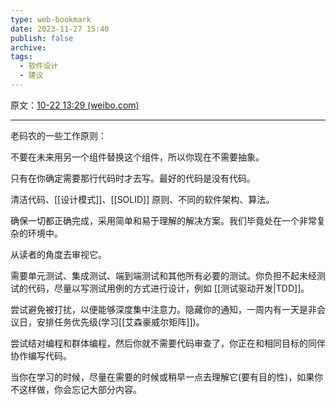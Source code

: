 ```yaml
---
type: web-bookmark
date: 2023-11-27 15:40
publish: false
archive: 
tags:
  - 软件设计
  - 建议
---
```

原文：[10-22 13:29 (weibo.com)](https://weibo.com/2043307097/Np1npp1n2)

---

老码农的一些工作原则：  
  
不要在未来用另一个组件替换这个组件，所以你现在不需要抽象。  

只有在你确定需要那行代码时才去写。最好的代码是没有代码。  

清洁代码、[[设计模式]]、[[SOLID]] 原则、不同的软件架构、算法。 

确保一切都正确完成，采用简单和易于理解的解决方案。我们毕竟处在一个非常复杂的环境中。  
  
从读者的角度去审视它。  

需要单元测试、集成测试、端到端测试和其他所有必要的测试。你负担不起未经测试的代码，尽量以写测试用例的方式进行设计，例如 [[测试驱动开发|TDD]]。  

尝试避免被打扰，以便能够深度集中注意力。隐藏你的通知，一周内有一天是非会议日，安排任务优先级(学习[[艾森豪威尔矩阵]])。  

尝试结对编程和群体编程，然后你就不需要代码审查了，你正在和相同目标的同伴协作编写代码。  

当你在学习的时候，尽量在需要的时候或稍早一点去理解它(要有目的性)，如果你不这样做，你会忘记大部分内容。